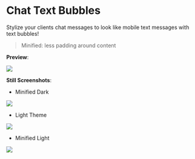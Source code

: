 # Chat Text Bubbles

Stylize your clients chat messages to look like mobile text messages with text bubbles!
 >Minified: less padding around content
 

**Preview**:

![](https://i.imgur.com/LZW9JAv.gif)

**Still Screenshots**:
* Minified Dark

![](https://i.imgur.com/Bc7Zecd.png)
* Light Theme

![](https://i.imgur.com/lNVyxWV.png)
* Minified Light

![](https://i.imgur.com/RLGU1aW.png)
